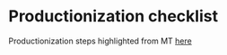 # Productionization checklist 

Productionization steps highlighted from MT [here](https://github.com/madetech/productionisation/blob/master/PRODUCTIONISATION.md)

